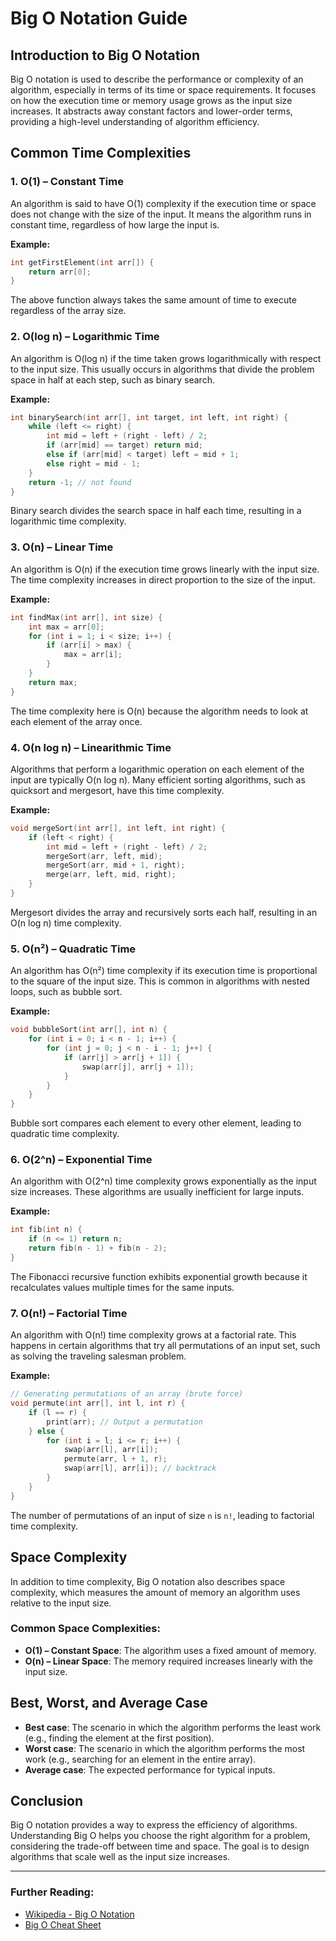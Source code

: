 # Big O Notation Guide

## Introduction to Big O Notation

Big O notation is used to describe the performance or complexity of an algorithm, especially in terms of its time or space requirements. It focuses on how the execution time or memory usage grows as the input size increases. It abstracts away constant factors and lower-order terms, providing a high-level understanding of algorithm efficiency.

## Common Time Complexities

### 1. **O(1) – Constant Time**

An algorithm is said to have O(1) complexity if the execution time or space does not change with the size of the input. It means the algorithm runs in constant time, regardless of how large the input is.

**Example:**
```cpp
int getFirstElement(int arr[]) {
    return arr[0];
}

```

The above function always takes the same amount of time to execute regardless of the array size.

### 2. **O(log n) – Logarithmic Time**

An algorithm is O(log n) if the time taken grows logarithmically with respect to the input size. This usually occurs in algorithms that divide the problem space in half at each step, such as binary search.

**Example:**
```cpp
int binarySearch(int arr[], int target, int left, int right) {
    while (left <= right) {
        int mid = left + (right - left) / 2;
        if (arr[mid] == target) return mid;
        else if (arr[mid] < target) left = mid + 1;
        else right = mid - 1;
    }
    return -1; // not found
}
```

Binary search divides the search space in half each time, resulting in a logarithmic time complexity.

### 3. **O(n) – Linear Time**

An algorithm is O(n) if the execution time grows linearly with the input size. The time complexity increases in direct proportion to the size of the input.

**Example:**
```cpp
int findMax(int arr[], int size) {
    int max = arr[0];
    for (int i = 1; i < size; i++) {
        if (arr[i] > max) {
            max = arr[i];
        }
    }
    return max;
}
```

The time complexity here is O(n) because the algorithm needs to look at each element of the array once.

### 4. **O(n log n) – Linearithmic Time**

Algorithms that perform a logarithmic operation on each element of the input are typically O(n log n). Many efficient sorting algorithms, such as quicksort and mergesort, have this time complexity.

**Example:**
```cpp
void mergeSort(int arr[], int left, int right) {
    if (left < right) {
        int mid = left + (right - left) / 2;
        mergeSort(arr, left, mid);
        mergeSort(arr, mid + 1, right);
        merge(arr, left, mid, right);
    }
}
```

Mergesort divides the array and recursively sorts each half, resulting in an O(n log n) time complexity.

### 5. **O(n²) – Quadratic Time**

An algorithm has O(n²) time complexity if its execution time is proportional to the square of the input size. This is common in algorithms with nested loops, such as bubble sort.

**Example:**
```cpp
void bubbleSort(int arr[], int n) {
    for (int i = 0; i < n - 1; i++) {
        for (int j = 0; j < n - i - 1; j++) {
            if (arr[j] > arr[j + 1]) {
                swap(arr[j], arr[j + 1]);
            }
        }
    }
}
```

Bubble sort compares each element to every other element, leading to quadratic time complexity.

### 6. **O(2^n) – Exponential Time**

An algorithm with O(2^n) time complexity grows exponentially as the input size increases. These algorithms are usually inefficient for large inputs.

**Example:**
```cpp
int fib(int n) {
    if (n <= 1) return n;
    return fib(n - 1) + fib(n - 2);
}
```

The Fibonacci recursive function exhibits exponential growth because it recalculates values multiple times for the same inputs.

### 7. **O(n!) – Factorial Time**

An algorithm with O(n!) time complexity grows at a factorial rate. This happens in certain algorithms that try all permutations of an input set, such as solving the traveling salesman problem.

**Example:**
```cpp
// Generating permutations of an array (brute force)
void permute(int arr[], int l, int r) {
    if (l == r) {
        print(arr); // Output a permutation
    } else {
        for (int i = l; i <= r; i++) {
            swap(arr[l], arr[i]);
            permute(arr, l + 1, r);
            swap(arr[l], arr[i]); // backtrack
        }
    }
}
```

The number of permutations of an input of size `n` is `n!`, leading to factorial time complexity.

## Space Complexity

In addition to time complexity, Big O notation also describes space complexity, which measures the amount of memory an algorithm uses relative to the input size.

### **Common Space Complexities:**

- **O(1) – Constant Space**: The algorithm uses a fixed amount of memory.
- **O(n) – Linear Space**: The memory required increases linearly with the input size.

## Best, Worst, and Average Case

- **Best case**: The scenario in which the algorithm performs the least work (e.g., finding the element at the first position).
- **Worst case**: The scenario in which the algorithm performs the most work (e.g., searching for an element in the entire array).
- **Average case**: The expected performance for typical inputs.

## Conclusion

Big O notation provides a way to express the efficiency of algorithms. Understanding Big O helps you choose the right algorithm for a problem, considering the trade-off between time and space. The goal is to design algorithms that scale well as the input size increases.

---

### **Further Reading**:

- [Wikipedia - Big O Notation](https://en.wikipedia.org/wiki/Big_O_notation)
- [Big O Cheat Sheet](https://www.bigocheatsheet.com/)
